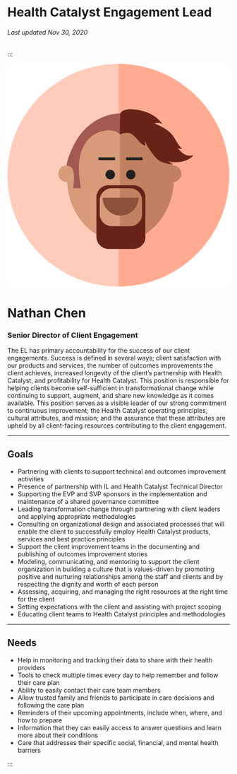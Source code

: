 # Health Catalyst Engagement Lead

###### Last updated Nov 30, 2020

:::

<div class="persona-header">

![Avatar Image](./assets/avatars/avatar40.svg)

<div>

# Nathan Chen

### Senior Director of Client Engagement

The EL has primary accountability for the success of our client engagements. Success is defined in several ways; client satisfaction with our products and services, the number of outcomes improvements the client achieves, increased longevity of the client’s partnership with Health Catalyst, and profitability for Health Catalyst. This position is responsible for helping clients become self-sufficient in transformational change while continuing to support, augment, and share new knowledge as it comes available. This position serves as a visible leader of our strong commitment to continuous improvement; the Health Catalyst operating principles, cultural attributes, and mission; and the assurance that these attributes are upheld by all client-facing resources contributing to the client engagement.

</div>

</div>

<article>

---

## Goals

-   Partnering with clients to support technical and outcomes improvement activities
-   Presence of partnership with IL and Health Catalyst Technical Director
-   Supporting the EVP and SVP sponsors in the implementation and maintenance of a shared governance committee
-   Leading transformation change through partnering with client leaders and applying appropriate methodologies
-   Consulting on organizational design and associated processes that will enable the client to successfully employ Health Catalyst products, services and best practice principles
-   Support the client improvement teams in the documenting and publishing of outcomes improvement stories
-   Modeling, communicating, and mentoring to support the client organization in building a culture that is values-driven by promoting positive and nurturing relationships among the staff and clients and by respecting the dignity and worth of each person
-   Assessing, acquiring, and managing the right resources at the right time for the client
-   Setting expectations with the client and assisting with project scoping
-   Educating client teams to Health Catalyst principles and methodologies

---

## Needs

-   Help in monitoring and tracking their data to share with their health providers
-   Tools to check multiple times every day to help remember and follow their care plan
-   Ability to easily contact their care team members
-   Allow trusted family and friends to participate in care decisions and following the care plan
-   Reminders of their upcoming appointments, include when, where, and how to prepare
-   Information that they can easily access to answer questions and learn more about their conditions
-   Care that addresses their specific social, financial, and mental health barriers

</article>

:::
